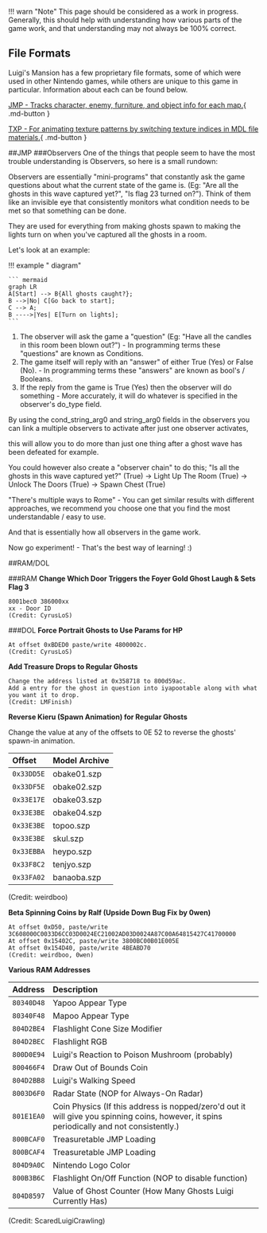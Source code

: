 !!! warn "Note"
	This page should be considered as a work in progress. Generally, this should help with understanding how various parts of the game work, and that understanding may not always be 100% correct.

## File Formats
Luigi's Mansion has a few proprietary file formats, some of which were used in other Nintendo games, while others are unique to this game in particular. Information about each can be found below.

[JMP - Tracks character, enemy, furniture, and object info for each map.](gameknowledge/file_formats/JMP.md){ .md-button } 

[TXP - For animating texture patterns by switching texture indices in MDL file materials.](gameknowledge/file_formats/TXP.md){ .md-button } 

##JMP
###Observers
One of the things that people seem to have the most trouble understanding is Observers, so here is a small rundown:

Observers are essentially "mini-programs" that constantly ask the game questions about what the current state of the game is. (Eg: "Are all the ghosts in this wave captured yet?", "Is flag 23 turned on?"). 
Think of them like an invisible eye that consistently monitors what condition needs to be met so that something can be done.

They are used for everything from making ghosts spawn to making the lights turn on when you've captured all the ghosts in a room.

Let's look at an example:

!!! example " diagram"

	``` mermaid
	graph LR
	A[Start] --> B{All ghosts caught?};
	B -->|No| C[Go back to start];
	C --> A;
	B ---->|Yes| E[Turn on lights];
	```

	
1. The observer will ask the game a "question" (Eg: "Have all the candles in this room been blown out?") - In programming terms these "questions" are known as Conditions.
2. The game itself will reply with an "answer" of either True (Yes) or False (No). - In programming terms these "answers" are known as bool's / Booleans.
3. If the reply from the game is True (Yes) then the observer will do something - More accurately, it will do whatever is specified in the observer's do_type field.

By using the cond_string_arg0 and string_arg0 fields in the observers you can link a multiple observers to activate after just one observer activates,

this will allow you to do more than just one thing after a ghost wave has been defeated for example.

You could however also create a "observer chain" to do this; "Is all the ghosts in this wave captured yet?" (True) -> Light Up The Room (True) -> Unlock The Doors (True) -> Spawn Chest (True)

"There's multiple ways to Rome" - You can get similar results with different approaches, we recommend you choose one that you find the most understandable / easy to use.

And that is essentially how all observers in the game work.

Now go experiment! - That's the best way of learning! :)

##RAM/DOL

###RAM
**Change Which Door Triggers the Foyer Gold Ghost Laugh & Sets Flag 3**

	8001bec0 386000xx
	xx - Door ID
	(Credit: CyrusLoS)
	
###DOL
**Force Portrait Ghosts to Use Params for HP**

	At offset 0xBDED0 paste/write 4800002c.
	(Credit: CyrusLoS)
	
**Add Treasure Drops to Regular Ghosts**

	Change the address listed at 0x358718 to 800d59ac.
	Add a entry for the ghost in question into iyapootable along with what you want it to drop.
	(Credit: LMFinish)

**Reverse Kieru (Spawn Animation) for Regular Ghosts**

Change the value at any of the offsets to 0E 52 to reverse the ghosts' spawn-in animation.

| Offset         | Model Archive                        |
| :----------    | :----------------------------------- |
| `0x33DD5E`     | obake01.szp                          |
| `0x33DF5E`     | obake02.szp                          |
| `0x33E17E`     | obake03.szp                          |
| `0x33E3BE`     | obake04.szp                          |
| `0x33E3BE`     | topoo.szp                            |
| `0x33E3BE`     | skul.szp                             |
| `0x33EBBA`     | heypo.szp                            |
| `0x33F8C2`     | tenjyo.szp                           |
| `0x33FA02`     | banaoba.szp                          |

(Credit: weirdboo)

**Beta Spinning Coins by Ralf (Upside Down Bug Fix by 0wen)**

	At offset 0xD50, paste/write 3C608000C0033D6CC03D0024EC21002AD03D0024A87C00A64815427C41700000
	At offset 0x15402C, paste/write 3800BC00B01E005E
	At offset 0x154D40, paste/write 4BEABD70
	(Credit: weirdboo, 0wen)
	
**Various RAM Addresses**

| Address         | Description                                                                                                                                |
| :----------     | :-----------------------------------------                                                                                                 |
| `80340D48`      | Yapoo Appear Type                                                                                                                          |
| `80340F48`      | Mapoo Appear Type                                                                                                                          |
| `804D2BE4`      | Flashlight Cone Size Modifier                                                                                                              |
| `804D2BEC`      | Flashlight RGB                                                                                                                             |
| `800D0E94`      | Luigi's Reaction to Poison Mushroom (probably)                                                                                             |
| `800466F4`      | Draw Out of Bounds Coin                                                                                                                    |
| `804D2BB8`      | Luigi's Walking Speed                                                                                                                      |
| `8003D6F0`      | Radar State (NOP for Always-On Radar)                                                                                                      |                                                                                 
| `801E1EA0`      | Coin Physics (If this address is nopped/zero'd out it will give you spinning coins, however, it spins periodically and not consistently.)  |
| `800BCAF0`      | Treasuretable JMP Loading                                                                                                                  |  
| `800BCAF4`      | Treasuretable JMP Loading                                                                                                                  |
| `804D9A0C`      | Nintendo Logo Color                                                                                                                        |
| `800B3B6C`      | Flashlight  On/Off Function (NOP to disable function)                                                                                      |
| `804D8597`      | Value of Ghost Counter (How Many Ghosts Luigi Currently Has)                                                                               |

(Credit: ScaredLuigiCrawling)

